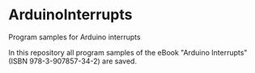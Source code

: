 # ArduinoInterrupts
Program samples for Arduino interrupts

In this repository all program samples of the eBook
"Arduino Interrupts" (ISBN 978-3-907857-34-2) are saved.

